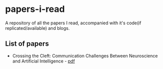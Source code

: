 # papers-i-read
A repository of all the papers I read, accompanied with it's code(if replicated/available) and blogs.

## List of papers

* Crossing the Cleft: Communication Challenges Between Neuroscience and Artificial Intelligence - [pdf]()
